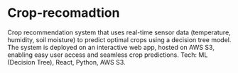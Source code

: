 # Crop-recomadtion
Crop recommendation system that uses real-time sensor data (temperature, humidity, soil moisture) to predict optimal crops using a decision tree model. The system is deployed on an interactive web app, hosted on AWS S3, enabling easy user access and seamless crop predictions.  Tech: ML (Decision Tree), React, Python, AWS S3.
